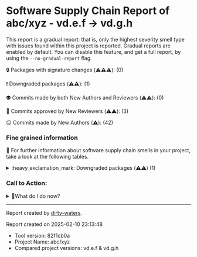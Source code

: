 # Software Supply Chain Report of abc/xyz - vd.e.f &rarr; vd.g.h

This report is a gradual report: that is, only the highest severity smell type with issues found within this project is reported.
Gradual reports are enabled by default. You can disable this feature, and get a full report, by using the `--no-gradual-report` flag.

:lock: Packages with signature changes (⚠️⚠️⚠️): (0)

:heavy_exclamation_mark: Downgraded packages (⚠️⚠️): (1)

:alien: Commits made by both New Authors and Reviewers (⚠️⚠️): (0)

:see_no_evil: Commits approved by New Reviewers (⚠️⚠️): (3)

:neutral_face: Commits made by New Authors (⚠️): (42)

### Fine grained information

:dolphin: For further information about software supply chain smells in your project, take a look at the following tables.

<details>
    <summary>:heavy_exclamation_mark: Downgraded packages (⚠️⚠️) (1)</summary>

| package_name               | repo_link                            | category           | old_version | new_version |
| :------------------------- | :----------------------------------- | :----------------- | :---------- | :---------- |
| com.thoughtworks.qdox:qdox | https://github.com/paul-hammant/qdox | Downgraded package | 2.2.0       | 2.1.0       |

</details>

### Call to Action:

<details>
    <summary>👻What do I do now? </summary>
        For packages with signature changes:

        This means that a dependency either had code signature and now does not, or that the signature was valid and now it's not.
        This could be a security risk, and you should halt the project until you can verify the changes.

For downgraded dependencies:

        1. Check the release notes of the new version to see if the downgrade is intentional. If the new version is more than one release ahead, verify whether any breaking changes in between apply to your project.
        2. If the downgrade is unintentional, consider updating the package to a version that is compatible with your project.

For commits made by both new authors and reviewers:

        1. Verify, as best as you can, that the new authors and reviewers are not malicious actors.
        2. If you are unsure, consider reverting the changes.

For commits approved by new reviewers:

        Verify, as best as you can, that the new reviewers are not malicious actors.

For commits made by new authors:

        Verify, as best as you can, that the new authors are not malicious actors.
        The fact that the reviewers are not new to the repository is a good sign.

</details>

---

Report created by [dirty-waters](https://github.com/chains-project/dirty-waters/).

Report created on 2025-02-10 23:13:48

- Tool version: 82f1cb0a
- Project Name: abc/xyz
- Compared project versions: vd.e.f & vd.g.h
